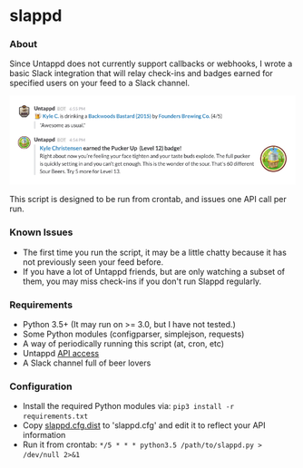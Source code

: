 # slappd

### About
Since Untappd does not currently support callbacks or webhooks, I wrote a basic
Slack integration that will relay check-ins and badges earned for specified users
on your feed to a Slack channel.

![Screenshot](screenshot.png)

This script is designed to be run from crontab, and issues one API call per run.

### Known Issues
* The first time you run the script, it may be a little chatty because it has not
previously seen your feed before.
* If you have a lot of Untappd friends, but are only watching a subset of them,
you may miss check-ins if you don't run Slappd regularly.

### Requirements
* Python 3.5+ (It may run on >= 3.0, but I have not tested.)
* Some Python modules (configparser, simplejson, requests)
* A way of periodically running this script (at, cron, etc)
* Untappd [API access](https://untappd.com/api/register?register=new)
* A Slack channel full of beer lovers

### Configuration
* Install the required Python modules via: `pip3 install -r requirements.txt`
* Copy [slappd.cfg.dist](slappd.cfg.dist) to 'slappd.cfg' and edit it to reflect your API information
* Run it from crontab: `*/5 * * * python3.5 /path/to/slappd.py > /dev/null 2>&1`
